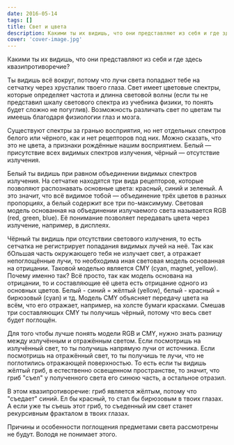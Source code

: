 ```yaml
---
date: 2016-05-14
tags: []
title: Свет и цвета
description: Какими ты их видишь, что они представляют из себя и где здесь квазипротиворечие?
cover: 'cover-image.jpg'
---
```


Какими ты их видишь, что они представляют из себя и где здесь квазипротиворечие?

Ты видишь всё вокруг, потому что лучи света попадают тебе на сетчатку через хрусталик твоего глаза. Свет имеет цветовые спектры, которые определяет частота и длинна световой волны (если ты не представил шкалу светового спектра из учебника физики, то понять будет сложно не погуглив).
Возможность различать свет по цветам ты имеешь благодаря физиологии глаз и мозга.

Существуют спектры за гранью восприятия, но нет отдельных спектров белого или чёрного, как и нет рецепторов под них. Можно сказать, что это не цвета, а признаки рождённые нашим восприятием. Белый — присутствие всех видимых спектров излучения, чёрный — отсутствие излучения.

Белый ты видишь при равном объединении видимых спектров излучения. На сетчатке находятся три вида рецепторов, которые позволяют распознавать основные цвета: красный, синий и зеленый. А это значит, что всё видимое тобой — объединение трёх цветов в разных пропорциях, а белый содержит все три по-максимуму. Световая модель основанная на объединении излучаемого света называется RGB (red, green, blue). Её понимание позволяет передавать цвета через излучение, например, в дисплеях.

Чёрный ты видишь при отсутствии светового излучения, то есть сетчатка не регистрирует попадания видимых лучей на неё. Так как бОльшая часть окружающего тебя не излучает свет, а отражает непоглощённые лучи, то необходима иная световая модель основанная на отрицании. Таковой моделью является CMY (cyan, magnet, yellow). Почему именно так? Всё просто, так как модель основана на отрицании, то и составляющие её цвета есть отрицание одного из основных цветов. Белый - синий = жёлтый (yellow), белый - красный = бирюзовый (cyan) и тд. Модель CMY объясняет передачу цвета на всём, что его отражает, например, на холсте бумаги красками. Смешав три составляющих CMY ты получишь чёрный, потому что весь свет будет поглощён.

Для того чтобы лучше понять модели RGB и CMY, нужно знать разницу между излучённым и отражённым светом.
Если посмотришь на излучённый свет, то ты получишь напрямую лучи от источника.
Если посмотришь на отражённый свет, то ты получишь те лучи, что не поглотились отражающей поверхностью. То есть если ты видишь жёлтый гриб, в естественно освещенном пространстве, то значит, что гриб "съел" у полученного света его синюю часть, а остальное отразил.

В этом квазипротиворечие: гриб является жёлтым, потому что "съедает" синий. Ел бы красный, то стал бы бирюзовым в твоих глазах. А если уже ты съешь этот гриб, то съеденный им свет станет рекурсивным фракталом в твоих глазах.

Причины и особенности поглощения предметами света рассмотрены не будут. Володя не понимает этого.
